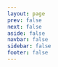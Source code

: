 ```yaml
---
layout: page
prev: false
next: false
aside: false
navbar: false
sidebar: false
footer: false
---
```


<homePage />
